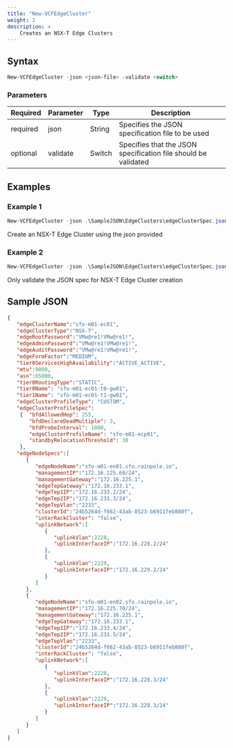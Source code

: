 ```yaml
---
title: "New-VCFEdgeCluster"
weight: 2
description: >
    Creates an NSX-T Edge Clusters
---
```


## Syntax
``` powershell
New-VCFEdgeCluster -json <json-file> -validate <switch>
```

### Parameters

| Required | Parameter | Type     |  Description                                                                                                    |
| ---------| ----------|----------| --------------------------------------------------------------------------------------------------------------- |
| required | json      | String   | Specifies the JSON specification file to be used                                                                |
| optional | validate  | Switch   | Specifies that the JSON specification file should be validated                                                  |  

## Examples
### Example 1
``` powershell
New-VCFEdgeCluster -json .\SampleJSON\EdgeClusters\edgeClusterSpec.json
```
Create an NSX-T Edge Cluster using the json provided

### Example 2
``` powershell
New-VCFEdgeCluster -json .\SampleJSON\EdgeClusters\edgeClusterSpec.json -validate
```
Only validate the JSON spec for NSX-T Edge Cluster creation

## Sample JSON
``` json
{
   "edgeClusterName":"sfo-m01-ec01",
   "edgeClusterType":"NSX-T",
   "edgeRootPassword":"VMw@re1!VMw@re1!",
   "edgeAdminPassword":"VMw@re1!VMw@re1!",
   "edgeAuditPassword":"VMw@re1!VMw@re1!",
   "edgeFormFactor":"MEDIUM",
   "tier0ServicesHighAvailability":"ACTIVE_ACTIVE",
   "mtu":9000,
   "asn":65000,
   "tier0RoutingType":"STATIC",
   "tier0Name": "sfo-m01-ec01-t0-gw01",
   "tier1Name": "sfo-m01-ec01-t1-gw01",
   "edgeClusterProfileType": "CUSTOM",
   "edgeClusterProfileSpec": 
    {  "bfdAllowedHop": 255,
       "bfdDeclareDeadMultiple": 3,
       "bfdProbeInterval": 1000,
       "edgeClusterProfileName": "sfo-m01-ecp01",
       "standbyRelocationThreshold": 30 
    },
   "edgeNodeSpecs":[
      {
         "edgeNodeName":"sfo-m01-en01.sfo.rainpole.io",
         "managementIP":"172.16.225.69/24",
         "managementGateway":"172.16.225.1",
         "edgeTepGateway":"172.16.233.1",
         "edgeTep1IP":"172.16.233.2/24",
         "edgeTep2IP":"172.16.233.3/24",
         "edgeTepVlan":"2233",
         "clusterId":"24b5264d-f662-43ab-8523-b6911feb880f",
         "interRackCluster": "false",
         "uplinkNetwork":[
            {
               "uplinkVlan":2228,
               "uplinkInterfaceIP":"172.16.228.2/24"
            },
            {
               "uplinkVlan":2229,
               "uplinkInterfaceIP":"172.16.229.2/24"
            }
         ]
      },
      {
         "edgeNodeName":"sfo-m01-en02.sfo.rainpole.io",
         "managementIP":"172.16.225.70/24",
         "managementGateway":"172.16.225.1",
         "edgeTepGateway":"172.16.233.1",
         "edgeTep1IP":"172.16.233.4/24",
         "edgeTep2IP":"172.16.233.5/24",
         "edgeTepVlan":"2233",
         "clusterId":"24b5264d-f662-43ab-8523-b6911feb880f",
         "interRackCluster": "false",
         "uplinkNetwork":[
            {
               "uplinkVlan":2228,
               "uplinkInterfaceIP":"172.16.228.3/24"
            },
            {
               "uplinkVlan":2229,
               "uplinkInterfaceIP":"172.16.229.3/24"
            }
         ]
      }
   ]
}
```
